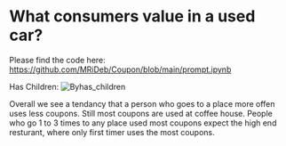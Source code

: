 # What consumers value in a used car?

Please find the code here: https://github.com/MRiDeb/Coupon/blob/main/prompt.ipynb


Has Children: ![Byhas_children](https://github.com/user-attachments/assets/e472a3f0-941f-4658-823a-c2e3935e216a)



Overall we see a tendancy that a person who goes to a place more offen uses less coupons. Still most coupons are used at coffee house. People who go 1 to 3 times to any place used most coupons expect the high end resturant, where only first timer uses the most coupons.
